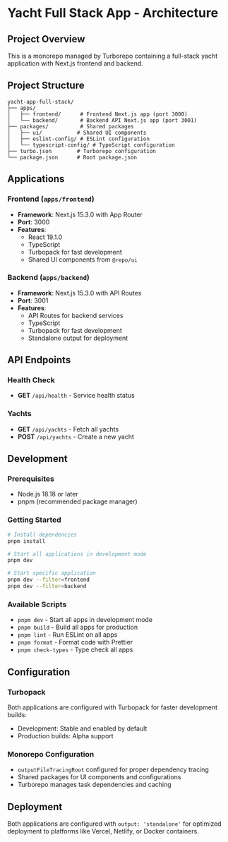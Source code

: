 # Yacht Full Stack App - Architecture

## Project Overview
This is a monorepo managed by Turborepo containing a full-stack yacht application with Next.js frontend and backend.

## Project Structure
```
yacht-app-full-stack/
├── apps/
│   ├── frontend/      # Frontend Next.js app (port 3000)
│   └── backend/       # Backend API Next.js app (port 3001)
├── packages/          # Shared packages
│   ├── ui/           # Shared UI components
│   ├── eslint-config/ # ESLint configuration
│   └── typescript-config/ # TypeScript configuration
├── turbo.json        # Turborepo configuration
└── package.json      # Root package.json
```

## Applications

### Frontend (`apps/frontend`)
- **Framework**: Next.js 15.3.0 with App Router
- **Port**: 3000
- **Features**: 
  - React 19.1.0
  - TypeScript
  - Turbopack for fast development
  - Shared UI components from `@repo/ui`

### Backend (`apps/backend`)
- **Framework**: Next.js 15.3.0 with API Routes
- **Port**: 3001
- **Features**:
  - API Routes for backend services
  - TypeScript
  - Turbopack for fast development
  - Standalone output for deployment

## API Endpoints

### Health Check
- **GET** `/api/health` - Service health status

### Yachts
- **GET** `/api/yachts` - Fetch all yachts
- **POST** `/api/yachts` - Create a new yacht

## Development

### Prerequisites
- Node.js 18.18 or later
- pnpm (recommended package manager)

### Getting Started
```bash
# Install dependencies
pnpm install

# Start all applications in development mode
pnpm dev

# Start specific application
pnpm dev --filter=frontend
pnpm dev --filter=backend
```

### Available Scripts
- `pnpm dev` - Start all apps in development mode
- `pnpm build` - Build all apps for production
- `pnpm lint` - Run ESLint on all apps
- `pnpm format` - Format code with Prettier
- `pnpm check-types` - Type check all apps

## Configuration

### Turbopack
Both applications are configured with Turbopack for faster development builds:
- Development: Stable and enabled by default
- Production builds: Alpha support

### Monorepo Configuration
- `outputFileTracingRoot` configured for proper dependency tracing
- Shared packages for UI components and configurations
- Turborepo manages task dependencies and caching

## Deployment
Both applications are configured with `output: 'standalone'` for optimized deployment to platforms like Vercel, Netlify, or Docker containers.
